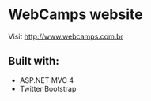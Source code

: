 WebCamps website
================

Visit http://www.webcamps.com.br

Built with:
-----------
+ ASP.NET MVC 4
+ Twitter Bootstrap